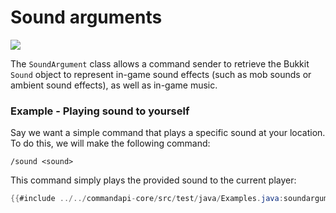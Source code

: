 # Sound arguments

![](./images/arguments/sound.png)

The `SoundArgument` class allows a command sender to retrieve the Bukkit `Sound` object to represent in-game sound effects (such as mob sounds or ambient sound effects), as well as in-game music.

<div class="example">

### Example - Playing sound to yourself

Say we want a simple command that plays a specific sound at your location. To do this, we will make the following command:

```mccmd
/sound <sound>
```

This command simply plays the provided sound to the current player:

```java
{{#include ../../commandapi-core/src/test/java/Examples.java:soundarguments}}
```

</div>
